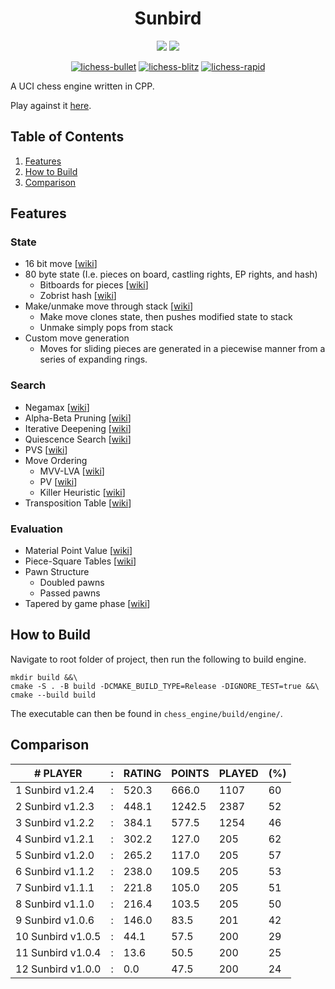<div align="center">

<h1>Sunbird</h1>

<img src="https://github.com/jamadaha/Sunbird/actions/workflows/ctest.yml/badge.svg">
<img src="https://img.shields.io/github/commits-since/jamadaha/Sunbird/latest">

[![lichess-bullet](https://lichess-shield.vercel.app/api?username=sun_bird&format=bullet)](https://lichess.org/@/sun_bird/perf/bullet)
[![lichess-blitz](https://lichess-shield.vercel.app/api?username=sun_bird&format=blitz)](https://lichess.org/@/sun_bird/perf/blitz)
[![lichess-rapid](https://lichess-shield.vercel.app/api?username=sun_bird&format=rapid)](https://lichess.org/@/sun_bord/perf/rapid)

</div>

A UCI chess engine written in CPP.

Play against it [here](https://lichess.org/@/sun_bird).

## Table of Contents
1. [Features](#Features)
2. [How to Build](#How-To-Build)
3. [Comparison](#Comparison)

## Features
### State
* 16 bit move [[wiki](https://www.chessprogramming.org/Encoding_Moves)]
* 80 byte state (I.e. pieces on board, castling rights, EP rights, and hash)
  * Bitboards for pieces [[wiki](https://www.chessprogramming.org/Bitboard_Board-Definition)]
  * Zobrist hash [[wiki](https://www.chessprogramming.org/Zobrist_Hashing)]
* Make/unmake move through stack [[wiki](https://www.chessprogramming.org/Board_Representation)]
  * Make move clones state, then pushes modified state to stack
  * Unmake simply pops from stack
* Custom move generation
  * Moves for sliding pieces are generated in a piecewise manner from a series of expanding rings.

### Search
* Negamax [[wiki](https://www.chessprogramming.org/Negamax)]
* Alpha-Beta Pruning [[wiki](https://www.chessprogramming.org/Alpha-Beta)]
* Iterative Deepening [[wiki](https://www.chessprogramming.org/Iterative_Deepening)]
* Quiescence Search [[wiki](https://www.chessprogramming.org/Quiescence_Search)]
* PVS [[wiki](https://www.chessprogramming.org/Principal_Variation_Search)]
* Move Ordering
  * MVV-LVA [[wiki](https://www.chessprogramming.org/MVV-LVA)]
  * PV [[wiki](https://www.chessprogramming.org/PV-Move)]
  * Killer Heuristic [[wiki](https://www.chessprogramming.org/Killer_Heuristic)]
* Transposition Table [[wiki](https://www.chessprogramming.org/Transposition_Table)]
    
### Evaluation
* Material Point Value [[wiki](https://www.chessprogramming.org/Material)]
* Piece-Square Tables [[wiki](https://www.chessprogramming.org/Piece-Square_Tables)]
* Pawn Structure
    * Doubled pawns
    * Passed pawns
* Tapered by game phase [[wiki](https://www.chessprogramming.org/Tapered_Eval)]

## How to Build
Navigate to root folder of project, then run the following to build engine.
```
mkdir build &&\
cmake -S . -B build -DCMAKE_BUILD_TYPE=Release -DIGNORE_TEST=true &&\
cmake --build build
```
The executable can then be found in `chess_engine/build/engine/`.

## Comparison
| # PLAYER          | : | RATING | POINTS | PLAYED | (%) |
|-------------------|---|--------|--------|--------|-----|
| 1 Sunbird v1.2.4  | : | 520.3  | 666.0  | 1107   | 60  |
| 2 Sunbird v1.2.3  | : | 448.1  | 1242.5 | 2387   | 52  |
| 3 Sunbird v1.2.2  | : | 384.1  | 577.5  | 1254   | 46  |
| 4 Sunbird v1.2.1  | : | 302.2  | 127.0  | 205    | 62  |
| 5 Sunbird v1.2.0  | : | 265.2  | 117.0  | 205    | 57  |
| 6 Sunbird v1.1.2  | : | 238.0  | 109.5  | 205    | 53  |
| 7 Sunbird v1.1.1  | : | 221.8  | 105.0  | 205    | 51  |
| 8 Sunbird v1.1.0  | : | 216.4  | 103.5  | 205    | 50  |
| 9 Sunbird v1.0.6  | : | 146.0  | 83.5   | 201    | 42  |
| 10 Sunbird v1.0.5 | : | 44.1   | 57.5   | 200    | 29  |
| 11 Sunbird v1.0.4 | : | 13.6   | 50.5   | 200    | 25  |
| 12 Sunbird v1.0.0 | : | 0.0    | 47.5   | 200    | 24  |
